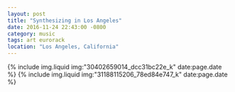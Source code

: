 ```yaml
---
layout: post
title: "Synthesizing in Los Angeles"
date: 2016-11-24 22:43:00 -0800
category: music
tags: art eurorack
location: "Los Angeles, California"
---
```


{% include img.liquid img:"30402659014_dcc31bc22e_k" date:page.date %}
{% include img.liquid img:"31188115206_78ed84e747_k" date:page.date %}
